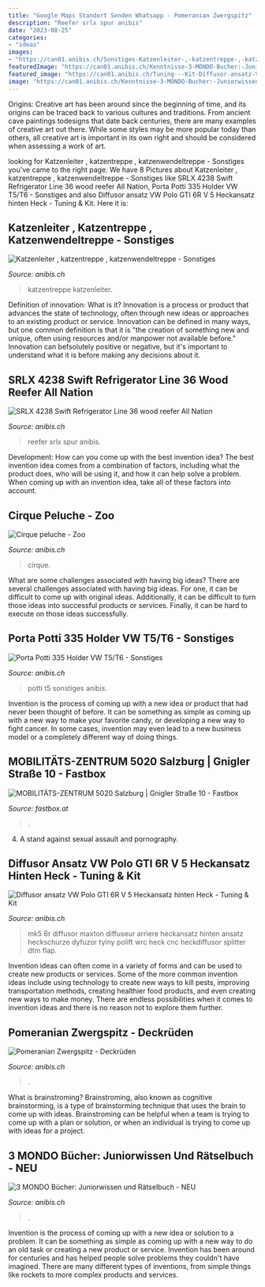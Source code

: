 ```yaml
---
title: "Google Maps Standort Senden Whatsapp - Pomeranian Zwergspitz"
description: "Reefer srlx spur anibis"
date: "2023-08-25"
categories:
- "ideas"
images:
- "https://can01.anibis.ch/Sonstiges-Katzenleiter-,-katzentreppe-,-katzenwendeltreppe/?2048x1536/3/70/anibis/130/784/014/3R5Y-GmTikuqjm35ztl-jQ_1.jpg"
featuredImage: "https://can01.anibis.ch/Kenntnisse-3-MONDO-Bucher:-Juniorwissen-und-Ratselbuch---NEU/?1024x768/3/60/anibis/467/906/015/_8n925CLWUmvl_85k4tmig_1.jpg"
featured_image: "https://can01.anibis.ch/Tuning---Kit-Diffusor-ansatz-VW-Polo-GTI-6R-V-5-Heckansatz-hint/?2048x1536/3/70/anibis/615/967/017/aE9Yd6gnzEi8PZQYA4ezCg_1.jpg"
image: "https://can01.anibis.ch/Kenntnisse-3-MONDO-Bucher:-Juniorwissen-und-Ratselbuch---NEU/?1024x768/3/60/anibis/467/906/015/_8n925CLWUmvl_85k4tmig_1.jpg"
---
```



Origins:
Creative art has been around since the beginning of time, and its origins can be traced back to various cultures and traditions. From ancient cave paintings todesigns that date back centuries, there are many examples of creative art out there. While some styles may be more popular today than others, all creative art is important in its own right and should be considered when assessing a work of art.

	

		
looking for Katzenleiter , katzentreppe , katzenwendeltreppe - Sonstiges you've came to the right page. We have 8 Pictures about Katzenleiter , katzentreppe , katzenwendeltreppe - Sonstiges like SRLX 4238 Swift Refrigerator Line 36 wood reefer All Nation, Porta Potti 335 Holder VW T5/T6 - Sonstiges and also Diffusor ansatz VW Polo GTI 6R V 5 Heckansatz hinten Heck - Tuning &amp; Kit. Here it is:
		
    
## Katzenleiter , Katzentreppe , Katzenwendeltreppe - Sonstiges

<img loading=lazy src="https://can01.anibis.ch/Sonstiges-Katzenleiter-,-katzentreppe-,-katzenwendeltreppe/?2048x1536/3/70/anibis/130/784/014/3R5Y-GmTikuqjm35ztl-jQ_1.jpg" onerror="this.onerror=null;this.src='https://tse1.mm.bing.net/th?id=OIP.Am45UHned9Wu7Hrqo5E9DgHaJ4&amp;pid=15.1';" alt="Katzenleiter , katzentreppe , katzenwendeltreppe - Sonstiges">

_Source: anibis.ch_

>katzentreppe katzenleiter. 

	

Definition of innovation: What is it?
Innovation is a process or product that advances the state of technology, often through new ideas or approaches to an existing product or service. Innovation can be defined in many ways, but one common definition is that it is "the creation of something new and unique, often using resources and/or manpower not available before." 
Innovation can befsolutely positive or negative, but it's important to understand what it is before making any decisions about it.

    
## SRLX 4238 Swift Refrigerator Line 36 Wood Reefer All Nation

<img loading=lazy src="https://can01.anibis.ch/Spur-0-SRLX-4238-Swift-Refrigerator-Line-36-wood-reefer-A/?1024x768/3/60/anibis/619/919/005/_Rn7Td0MSEOwzxDKFC5i_w_1.jpg" onerror="this.onerror=null;this.src='https://tse2.mm.bing.net/th?id=OIP.0mFmVvP6QQdUPjKDdrLcPQHaEr&amp;pid=15.1';" alt="SRLX 4238 Swift Refrigerator Line 36 wood reefer All Nation">

_Source: anibis.ch_

>reefer srlx spur anibis. 

	

Development: How can you come up with the best invention idea?
The best invention idea comes from a combination of factors, including what the product does, who will be using it, and how it can help solve a problem. When coming up with an invention idea, take all of these factors into account.

    
## Cirque Peluche - Zoo

<img loading=lazy src="https://can01.anibis.ch/Zoo-Cirque-peluche/?2048x1536/3/70/anibis/388/492/022/EtcI87vPD0aN0-eNEJGx1w_1.jpg" onerror="this.onerror=null;this.src='https://tse1.mm.bing.net/th?id=OIP.0yAKMFcKM9DkUJ9rrQmyPgHaEK&amp;pid=15.1';" alt="Cirque peluche - Zoo">

_Source: anibis.ch_

>cirque. 

	

What are some challenges associated with having big ideas?
There are several challenges associated with having big ideas. For one, it can be difficult to come up with original ideas. Additionally, it can be difficult to turn those ideas into successful products or services. Finally, it can be hard to execute on those ideas successfully.

    
## Porta Potti 335 Holder VW T5/T6 - Sonstiges

<img loading=lazy src="https://can01.anibis.ch/Sonstiges-Porta-Potti-335-Holder-VW-T5-T6/?1024x768/3/60/anibis/716/282/026/s3nnXQ0eaUe8CIBu0sej_g_1.jpg" onerror="this.onerror=null;this.src='https://tse4.mm.bing.net/th?id=OIP.1d_beG8Z8ImusEitLjN3CAHaFj&amp;pid=15.1';" alt="Porta Potti 335 Holder VW T5/T6 - Sonstiges">

_Source: anibis.ch_

>potti t5 sonstiges anibis. 

	

Invention is the process of coming up with a new idea or product that had never been thought of before. It can be something as simple as coming up with a new way to make your favorite candy, or developing a new way to fight cancer. In some cases, invention may even lead to a new business model or a completely different way of doing things.

    
## MOBILITÄTS-ZENTRUM 5020 Salzburg | Gnigler Straße 10 - Fastbox

<img loading=lazy src="https://www.fastbox.at/wp-content/uploads/2018/08/SALZBURG_Anton-Wieser-e1538737698788-1200x600.jpg" onerror="this.onerror=null;this.src='https://tse4.mm.bing.net/th?id=OIP.txp0B6EhEACXiV0mUHyBigHaDt&amp;pid=15.1';" alt="MOBILITÄTS-ZENTRUM 5020 Salzburg | Gnigler Straße 10 - Fastbox">

_Source: fastbox.at_

>. 

	

4. A stand against sexual assault and pornography.

    
## Diffusor Ansatz VW Polo GTI 6R V 5 Heckansatz Hinten Heck - Tuning &amp; Kit

<img loading=lazy src="https://can01.anibis.ch/Tuning---Kit-Diffusor-ansatz-VW-Polo-GTI-6R-V-5-Heckansatz-hint/?2048x1536/3/70/anibis/615/967/017/aE9Yd6gnzEi8PZQYA4ezCg_1.jpg" onerror="this.onerror=null;this.src='https://tse3.mm.bing.net/th?id=OIP.GlzPGyGNM-Tko7v0TaAB3AHaEK&amp;pid=15.1';" alt="Diffusor ansatz VW Polo GTI 6R V 5 Heckansatz hinten Heck - Tuning &amp; Kit">

_Source: anibis.ch_

>mk5 6r diffusor maxton diffuseur arriere heckansatz hinten ansatz heckschurze dyfuzor tylny polift wrc heck cnc heckdiffusor splitter dtm flap. 

	

Invention ideas can often come in a variety of forms and can be used to create new products or services. Some of the more common invention ideas include using technology to create new ways to kill pests, improving transportation methods, creating healthier food products, and even creating new ways to make money. There are endless possibilities when it comes to invention ideas and there is no reason not to explore them further.

    
## Pomeranian Zwergspitz - Deckrüden

<img loading=lazy src="https://can01.anibis.ch/Deckruden-Pomeranian-Zwergspitz/?2048x1536/3/70/anibis/047/700/024/0W5pqw3y_0u1MdJ-sMBljw_1.jpg" onerror="this.onerror=null;this.src='https://tse3.mm.bing.net/th?id=OIP.JDJWRkvjvPw5NPD1ADhirQHaHV&amp;pid=15.1';" alt="Pomeranian Zwergspitz - Deckrüden">

_Source: anibis.ch_

>. 

	

What is brainstroming?
Brainstroming, also known as cognitive brainstorming, is a type of brainstorming technique that uses the brain to come up with ideas. Brainstroming can be helpful when a team is trying to come up with a plan or solution, or when an individual is trying to come up with ideas for a project.

    
## 3 MONDO Bücher: Juniorwissen Und Rätselbuch - NEU

<img loading=lazy src="https://can01.anibis.ch/Kenntnisse-3-MONDO-Bucher:-Juniorwissen-und-Ratselbuch---NEU/?1024x768/3/60/anibis/467/906/015/_8n925CLWUmvl_85k4tmig_1.jpg" onerror="this.onerror=null;this.src='https://tse3.mm.bing.net/th?id=OIP.IWG4hoDIcTnRJf9hyvgBMwHaF1&amp;pid=15.1';" alt="3 MONDO Bücher: Juniorwissen und Rätselbuch - NEU">

_Source: anibis.ch_

>. 

	

Invention is the process of coming up with a new idea or solution to a problem. It can be something as simple as coming up with a new way to do an old task or creating a new product or service. Invention has been around for centuries and has helped people solve problems they couldn't have imagined. There are many different types of inventions, from simple things like rockets to more complex products and services.

